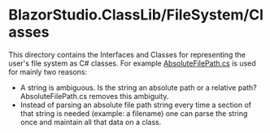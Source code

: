 ﻿# BlazorStudio.ClassLib/FileSystem/Classes

This directory contains the Interfaces and Classes for representing the user's file system as C# classes. For
example [AbsoluteFilePath.cs](/BlazorStudio.ClassLib/FileSystem/Classes/AbsoluteFilePath.cs) is used for mainly two
reasons:

- A string is ambiguous. Is the string an absolute path or a relative path? AbsoluteFilePath.cs removes this ambiguity.
- Instead of parsing an absolute file path string every time a section of that string is needed (example: a filename)
  one can parse the string once and maintain all that data on a class.